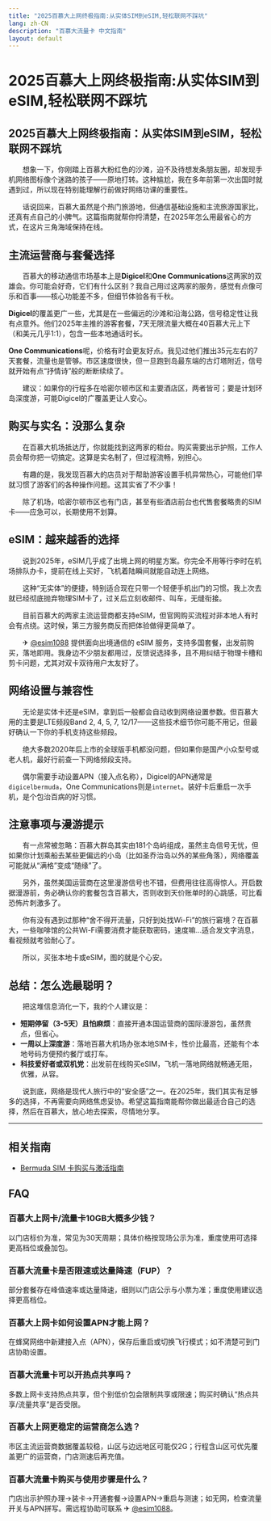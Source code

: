 ```yaml
---
title: "2025百慕大上网终极指南:从实体SIM到eSIM,轻松联网不踩坑"
lang: zh-CN
description: "百慕大流量卡 中文指南"
layout: default
---
```

# 2025百慕大上网终极指南:从实体SIM到eSIM,轻松联网不踩坑

## 2025百慕大上网终极指南：从实体SIM到eSIM，轻松联网不踩坑

　　想象一下，你刚踏上百慕大粉红色的沙滩，迫不及待想发条朋友圈，却发现手机网络图标像个迷路的孩子——原地打转。这种尴尬，我在多年前第一次出国时就遇到过，所以现在特别能理解行前做好网络功课的重要性。

　　话说回来，百慕大虽然是个热门旅游地，但通信基础设施和主流旅游国家比，还真有点自己的小脾气。这篇指南就帮你捋清楚，在2025年怎么用最省心的方式，在这片三角海域保持在线。

## 主流运营商与套餐选择

　　百慕大的移动通信市场基本上是**Digicel**和**One Communications**这两家的双雄会。你可能会好奇，它们有什么区别？我自己用过这两家的服务，感觉有点像可乐和百事——核心功能差不多，但细节体验各有千秋。

**Digicel**的覆盖更广一些，尤其是在一些偏远的沙滩和沿海公路，信号稳定性让我有点意外。他们2025年主推的游客套餐，7天无限流量大概在40百慕大元上下（和美元几乎1:1），包含一些本地通话时长。

**One Communications**呢，价格有时会更友好点。我见过他们推出35元左右的7天套餐，流量也是管够。市区速度很快，但一旦跑到岛最东端的古灯塔附近，信号就开始有点“抒情诗”般的断断续续了。

　　建议：如果你的行程多在哈密尔顿市区和主要酒店区，两者皆可；要是计划环岛深度游，可能Digicel的广覆盖更让人安心。

## 购买与实名：没那么复杂

　　在百慕大机场抵达厅，你就能找到这两家的柜台。购买需要出示护照，工作人员会帮你把一切搞定。这算是实名制了，但过程流畅，别担心。

　　有趣的是，我发现百慕大的店员对于帮助游客设置手机异常热心，可能他们早就习惯了游客们的各种操作问题。这其实省了不少事！

　　除了机场，哈密尔顿市区也有门店，甚至有些酒店前台也代售套餐略贵的SIM卡——应急可以，长期使用不划算。

## eSIM：越来越香的选择

　　说到2025年，eSIM几乎成了出境上网的明星方案。你完全不用等行李时在机场排队办卡，提前在线上买好，飞机着陆瞬间就能自动连上网络。

　　这种“无实体”的便捷，特别适合现在只带一个轻便手机出门的习惯。我上次去就已经彻底抛弃物理SIM卡了，过关后立刻收邮件、叫车，无缝衔接。

　　目前百慕大的两家主流运营商都支持eSIM，但官网购买流程对非本地人有时会有点绕。这时候，第三方服务商反而把体验做得更简单了。

　　✈ [@esim1088](https://t.me/s/esim1088) 提供面向出境通信的 eSIM 服务，支持多国套餐，出发前购买，落地即用。我身边不少朋友都用过，反馈说选择多，且不用纠结于物理卡槽和剪卡问题，尤其对双卡双待用户太友好了。

## 网络设置与兼容性

　　无论是实体卡还是eSIM，拿到后一般都会自动收到网络设置参数。但百慕大用的主要是LTE频段Band 2, 4, 5, 7, 12/17——这些技术细节你可能不用记，但最好确认一下你的手机支持这些频段。

　　绝大多数2020年后上市的全球版手机都没问题，但如果你是国产小众型号或老人机，最好行前查一下网络频段支持。

　　偶尔需要手动设置APN（接入点名称），Digicel的APN通常是`digicelbermuda`，One Communications则是`internet`。装好卡后重启一次手机，是个包治百病的好习惯。

## 注意事项与漫游提示

　　有一点常被忽略：百慕大群岛其实由181个岛屿组成，虽然主岛信号无忧，但如果你计划乘船去某些更偏远的小岛（比如圣乔治岛以外的某些角落），网络覆盖可能就从“满格”变成“随缘”了。

　　另外，虽然美国运营商在这里漫游信号也不错，但费用往往高得惊人。开启数据漫游前，务必确认你的套餐包含百慕大，否则收到天价账单时的心跳感，可比看恐怖片刺激多了。

　　你有没有遇到过那种“舍不得开流量，只好到处找Wi-Fi”的旅行窘境？在百慕大，一些咖啡馆的公共Wi-Fi需要消费才能获取密码，速度嘛…适合发文字消息，看视频就考验耐心了。

　　所以，买张本地卡或eSIM，图的就是个心安。

## 总结：怎么选最聪明？

　　把这堆信息消化一下，我的个人建议是：

*   **短期停留（3-5天）且怕麻烦**：直接开通本国运营商的国际漫游包，虽然贵点，但省心。
*   **一周以上深度游**：落地百慕大机场办张本地SIM卡，性价比最高，还能有个本地号码方便预约餐厅或打车。
*   **科技爱好者或双机党**：出发前在线购买eSIM，飞机一落地网络就畅通无阻，优雅，从容。

　　说到底，网络是现代人旅行中的“安全感”之一。在2025年，我们其实有足够多的选择，不再需要向网络焦虑妥协。希望这篇指南能帮你做出最适合自己的选择，然后在百慕大，放心地去探索，尽情地分享。

<!-- crosslink -->
---

## 相关指南

- [Bermuda SIM 卡购买与激活指南](https://faciylike.github.io/bermuda-sim-guides)

<!-- BEGIN_BERMUDA_FAQ -->
## FAQ

### 百慕大上网卡/流量卡10GB大概多少钱？
以门店标价为准，常见为30天周期；具体价格按现场公示为准，重度使用可选择更高档位或叠加包。

### 百慕大流量卡是否限速或达量降速（FUP）？
部分套餐存在峰值速率或达量降速，细则以门店公示与小票为准；重度使用建议选择更高档位。

### 百慕大上网卡如何设置APN才能上网？
在蜂窝网络中新建接入点（APN），保存后重启或切换飞行模式；如不清楚可到门店协助设置。

### 百慕大流量卡可以开热点共享吗？
多数上网卡支持热点共享，但个别低价包会限制共享或限速；购买时确认“热点共享/流量共享”是否受限。

### 百慕大上网更稳定的运营商怎么选？
市区主流运营商数据覆盖较稳，山区与边远地区可能仅2G；行程含山区可优先覆盖更广的运营商，门店测速后再充值。

### 百慕大流量卡购买与使用步骤是什么？
门店出示护照办理→装卡→开通套餐→设置APN→重启与测速；如无网，检查流量开关与APN拼写。需远程协助可联系 ✈ [@esim1088](https://t.me/s/esim1088)。

<script type="application/ld+json">
{"@context": "https://schema.org", "@type": "FAQPage", "mainEntity": [{"@type": "Question", "name": "百慕大上网卡/流量卡10GB大概多少钱？", "acceptedAnswer": {"@type": "Answer", "text": "以门店标价为准，常见为30天周期；具体价格按现场公示为准，重度使用可选择更高档位或叠加包。"}}, {"@type": "Question", "name": "百慕大流量卡是否限速或达量降速（FUP）？", "acceptedAnswer": {"@type": "Answer", "text": "部分套餐存在峰值速率或达量降速，细则以门店公示与小票为准；重度使用建议选择更高档位。"}}, {"@type": "Question", "name": "百慕大上网卡如何设置APN才能上网？", "acceptedAnswer": {"@type": "Answer", "text": "在蜂窝网络中新建接入点（APN），保存后重启或切换飞行模式；如不清楚可到门店协助设置。"}}, {"@type": "Question", "name": "百慕大流量卡可以开热点共享吗？", "acceptedAnswer": {"@type": "Answer", "text": "多数上网卡支持热点共享，但个别低价包会限制共享或限速；购买时确认“热点共享/流量共享”是否受限。"}}, {"@type": "Question", "name": "百慕大上网更稳定的运营商怎么选？", "acceptedAnswer": {"@type": "Answer", "text": "市区主流运营商数据覆盖较稳，山区与边远地区可能仅2G；行程含山区可优先覆盖更广的运营商，门店测速后再充值。"}}, {"@type": "Question", "name": "百慕大流量卡购买与使用步骤是什么？", "acceptedAnswer": {"@type": "Answer", "text": "门店出示护照办理→装卡→开通套餐→设置APN→重启与测速；如无网，检查流量开关与APN拼写。需远程协助可联系 ✈ @esim1088。"}}]}
</script>
<!-- END_BERMUDA_FAQ -->
